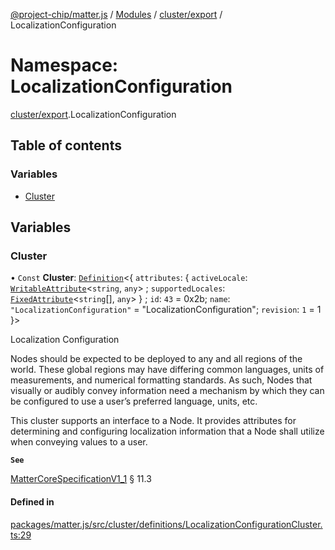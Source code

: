 [@project-chip/matter.js](../README.md) / [Modules](../modules.md) / [cluster/export](cluster_export.md) / LocalizationConfiguration

# Namespace: LocalizationConfiguration

[cluster/export](cluster_export.md).LocalizationConfiguration

## Table of contents

### Variables

- [Cluster](cluster_export.LocalizationConfiguration.md#cluster)

## Variables

### Cluster

• `Const` **Cluster**: [`Definition`](cluster_export.ClusterFactory.md#definition)\<\{ `attributes`: \{ `activeLocale`: [`WritableAttribute`](cluster_export.md#writableattribute)\<`string`, `any`\> ; `supportedLocales`: [`FixedAttribute`](cluster_export.md#fixedattribute)\<`string`[], `any`\>  } ; `id`: ``43`` = 0x2b; `name`: ``"LocalizationConfiguration"`` = "LocalizationConfiguration"; `revision`: ``1`` = 1 }\>

Localization Configuration

Nodes should be expected to be deployed to any and all regions of the world. These global regions may have
differing common languages, units of measurements, and numerical formatting standards. As such, Nodes that
visually or audibly convey information need a mechanism by which they can be configured to use a user’s
preferred language, units, etc.

This cluster supports an interface to a Node. It provides attributes for determining and configuring
localization information that a Node shall utilize when conveying values to a user.

**`See`**

[MatterCoreSpecificationV1_1](../interfaces/spec_export.MatterCoreSpecificationV1_1.md) § 11.3

#### Defined in

[packages/matter.js/src/cluster/definitions/LocalizationConfigurationCluster.ts:29](https://github.com/project-chip/matter.js/blob/e87b236f/packages/matter.js/src/cluster/definitions/LocalizationConfigurationCluster.ts#L29)
